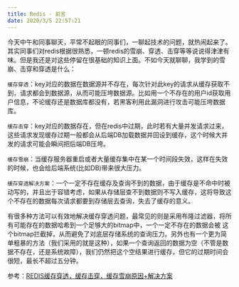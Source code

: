 ```yaml
---
title: Redis - 前言
date: 2020/3/5 22:57:21
---
```



今天中午和同事聊天，平常不起眼的同事们，一聊起技术的问题，就热闹起来了。其实同事们对redis根据很熟悉，一顿redis的雪崩、穿透、击穿等等说说得津津有味。但是我还是对这些停留在很基础的知识上面。不如今天就聊聊，我学到的雪崩、击穿和穿透是什么：

`缓存穿透`：key对应的数据在数据源并不存在，每次针对此key的请求从缓存获取不到，请求都会到数据源，从而可能压垮数据源。比如用一个不存在的用户id获取用户信息，不论缓存还是数据库都没有，若黑客利用此漏洞进行攻击可能压垮数据库。

`缓存击穿`：key对应的数据存在，但在redis中过期，此时若有大量并发请求过来，这些请求发现缓存过期一般都会从后端DB加载数据并回设到缓存，这个时候大并发的请求可能会瞬间把后端DB压垮。

`缓存雪崩`：当缓存服务器重启或者大量缓存集中在某一个时间段失效，这样在失效的时候，也会给后端系统(比如DB)带来很大压力。

`缓存穿透解决方案`：一个一定不存在缓存及查询不到的数据，由于缓存是不命中时被动写的，并且出于容错考虑，如果从存储层查不到数据则不写入缓存，这将导致这个不存在的数据每次请求都要到存储层去查询，失去了缓存的意义。

有很多种方法可以有效地解决缓存穿透问题，最常见的则是采用布隆过滤器，将所有可能存在的数据哈希到一个足够大的bitmap中，一个一定不存在的数据会被 这个bitmap拦截掉，从而避免了对底层存储系统的查询压力。另外也有一个更为简单粗暴的方法（我们采用的就是这种），如果一个查询返回的数据为空（不管是数据不存在，还是系统故障），我们仍然把这个空结果进行缓存，但它的过期时间会很短，最长不超过五分钟。

参考：[REDIS缓存穿透，缓存击穿，缓存雪崩原因+解决方案](https://www.cnblogs.com/xichji/p/11286443.html "REDIS缓存穿透，缓存击穿，缓存雪崩原因+解决方案")
